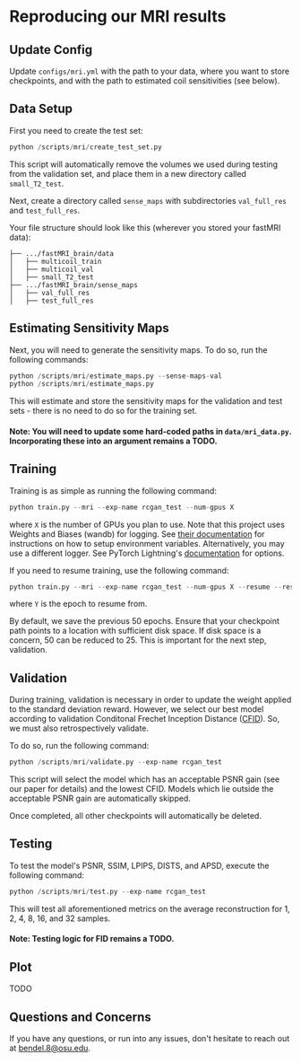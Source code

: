 # Reproducing our MRI results
## Update Config
Update ```configs/mri.yml``` with the path to your data, where you want to store checkpoints, and with the path
to estimated coil sensitivities (see below).

## Data Setup
First you need to create the test set:
```python
python /scripts/mri/create_test_set.py
```
This script will automatically remove the volumes we used during testing from
the validation set, and place them in a new directory called ```small_T2_test```.

Next, create a directory called ```sense_maps``` with subdirectories ```val_full_res``` and ```test_full_res```.

Your file structure should
look like this (wherever you stored your fastMRI data):
```
├── .../fastMRI_brain/data
│   ├── multicoil_train
│   ├── multicoil_val
│   ├── small_T2_test
├── .../fastMRI_brain/sense_maps
│   ├── val_full_res
│   ├── test_full_res
```

## Estimating Sensitivity Maps
Next, you will need to generate the sensitivity maps. To do so, run the following commands:
```python
python /scripts/mri/estimate_maps.py --sense-maps-val
python /scripts/mri/estimate_maps.py
```
This will estimate and store the sensitivity maps for the validation and test sets - there is no
need to do so for the training set.

#### Note: You will need to update some hard-coded paths in ```data/mri_data.py```. Incorporating these into an argument remains a TODO.

## Training
Training is as simple as running the following command:
```python
python train.py --mri --exp-name rcgan_test --num-gpus X
```
where ```X``` is the number of GPUs you plan to use. Note that this project uses Weights and Biases (wandb) for logging.
See [their documentation](https://docs.wandb.ai/quickstart) for instructions on how to setup environment variables.
Alternatively, you may use a different logger. See PyTorch Lightning's [documentation](https://lightning.ai/docs/pytorch/stable/extensions/logging.html) for options.

If you need to resume training, use the following command:
```python
python train.py --mri --exp-name rcgan_test --num-gpus X --resume --resume-epoch Y
```
where ```Y``` is the epoch to resume from.

By default, we save the previous 50 epochs. Ensure that your checkpoint path points to a location with sufficient disk space.
If disk space is a concern, 50 can be reduced to 25.
This is important for the next step, validation.

## Validation
During training, validation is necessary in order to update the weight applied to
the standard deviation reward. However, we select our best model according to validation
Conditonal Frechet Inception Distance ([CFID](https://arxiv.org/abs/2103.11521)). So, we must also retrospectively validate.

To do so, run the following command:
```python
python /scripts/mri/validate.py --exp-name rcgan_test
```
This script will select the model which has an acceptable PSNR gain (see our paper for details)
and the lowest CFID. Models which lie outside the acceptable PSNR gain are automatically
skipped. 

Once completed, all other checkpoints will automatically be deleted.

## Testing
To test the model's PSNR, SSIM, LPIPS, DISTS, and APSD, execute the following command:
```python
python /scripts/mri/test.py --exp-name rcgan_test
```
This will test all aforementioned metrics on the average reconstruction for 1, 2, 4, 8, 16, and 32 samples.

#### Note: Testing logic for FID remains a TODO.

## Plot
TODO

## Questions and Concerns
If you have any questions, or run into any issues, don't hesitate to reach out at bendel.8@osu.edu.